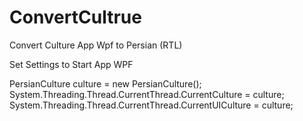 # ConvertCultrue
Convert Culture App Wpf to Persian (RTL)


Set Settings to Start App WPF
  
PersianCulture culture = new PersianCulture();
System.Threading.Thread.CurrentThread.CurrentCulture = culture;
System.Threading.Thread.CurrentThread.CurrentUICulture = culture;
